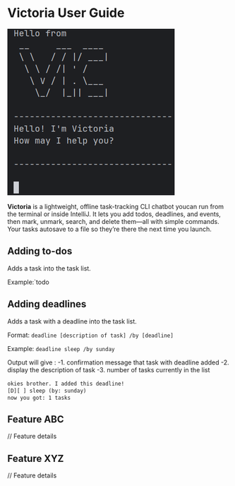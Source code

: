# Victoria User Guide


![screenshot of product ](/docs/image/screenshot.png)


**Victoria** is a lightweight, offline task-tracking CLI chatbot youcan run from the terminal or inside IntelliJ.
It lets you add todos, deadlines, and events, then mark, unmark, search, and delete them—all with simple commands. 
Your tasks autosave to a file so they’re there the next time you launch.

## Adding to-dos
Adds a task into the task list.

Example:`todo 

## Adding deadlines

Adds a task with a deadline into the task list.

Format: `deadline [description of task] /by [deadline]`

Example: `deadline sleep /by sunday`

Output will give :
-1. confirmation message that task with deadline added
-2. display the description of task
-3. number of tasks currently in the list 

```
okies brother. I added this deadline!
[D][ ] sleep (by: sunday)
now you got: 1 tasks
```

## Feature ABC

// Feature details


## Feature XYZ

// Feature details